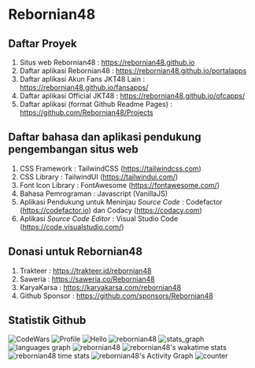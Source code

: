 # Rebornian48

## Daftar Proyek
1. Situs web Rebornian48 : <https://rebornian48.github.io>
2. Daftar aplikasi Rebornian48 : <https://rebornian48.github.io/portalapps>
3. Daftar aplikasi Akun Fans JKT48 Lain : <https://rebornian48.github.io/fansapps/>
4. Daftar aplikasi Official JKT48 : <https://rebornian48.github.io/ofcapps/>
5. Daftar aplikasi (format Github Readme Pages) : <https://github.com/Rebornian48/Projects>

## Daftar bahasa dan aplikasi pendukung pengembangan situs web
1. CSS Framework : TailwindCSS (<https://tailwindcss.com>)
2. CSS Library : TailwindUI (<https://tailwindui.com/>)
3. Font Icon Library : FontAwesome (<https://fontawesome.com/>)
4. Bahasa Pemrograman : Javascript (VanillaJS)
5. Aplikasi Pendukung untuk Meninjau _Source Code_ : Codefactor (<https://codefactor.io>) dan Codacy (<https://codacy.com>)
6. Aplikasi _Source Code Editor_ : Visual Studio Code (<https://code.visualstudio.com/>)

## Donasi untuk Rebornian48
1. Trakteer : <https://trakteer.id/rebornian48>
2. Saweria : <https://saweria.co/Rebornian48>
3. KaryaKarsa : <https://karyakarsa.com/rebornian48>
4. Github Sponsor : <https://github.com/sponsors/Rebornian48>

## Statistik Github
![CodeWars](https://www.codewars.com/users/Rebornian48/badges/large)
![Profile](https://github-widgetbox.vercel.app/api/profile?username=Rebornian48&data=followers,repositories,stars,commits&theme=dracula)
![Hello](https://github-profile-summary-cards.vercel.app/api/cards/profile-details?username=Rebornian48&theme=dracula)
![rebornian48](https://github-profile-trophy.vercel.app/?username=rebornian48&theme=dracula)
![stats_graph](https://github-readme-stats.vercel.app/api?username=Rebornian48&hide_title=false&hide_rank=false&show_icons=true&include_all_commits=true&count_private=true&disable_animations=false&theme=dracula&locale=en&hide_border=false&order=1)
![languages graph](https://github-readme-stats.vercel.app/api/top-langs?username=Rebornian48&locale=en&hide_title=false&layout=compact&card_width=320&langs_count=5&theme=dracula&hide_border=false&order=2&height=150)
![rebornian48](https://github-readme-streak-stats.herokuapp.com/?user=rebornian48&theme=dracula)
![rebornian48's wakatime stats](https://github-readme-stats.vercel.app/api/wakatime?username=rebornian48&card_width=320&layout=compact&title_color=8B64FF&range=last_7_days&theme=dracula)
![rebornian48 time stats](https://github-profile-summary-cards.vercel.app/api/cards/productive-time?username=Rebornian48&theme=dracula&utcOffset=7)
![rebornian48's Activity Graph](https://github-readme-activity-graph.vercel.app/graph?username=rebornian48&theme=dracula&line=8B64FF&point=d62976&theme=dracula)
![counter](https://profile-counter.glitch.me/Rebornian48/count.svg?)
